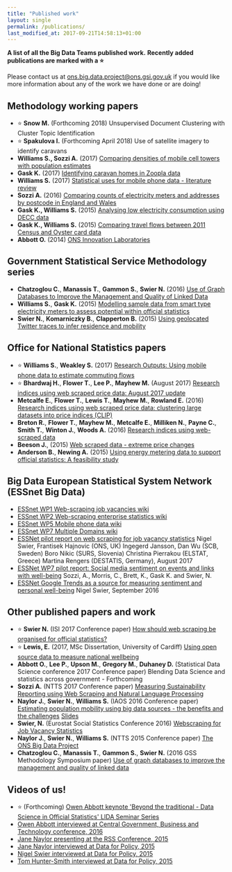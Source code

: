 ```yaml
---
title: "Published work"
layout: single
permalink: /publications/
last_modified_at: 2017-09-21T14:58:13+01:00
---
```


**A list of all the Big Data Teams published work.**
**Recently added publications are marked with a :star:**

Please contact us at <ons.big.data.project@ons.gsi.gov.uk> if you would like more information about any of the work we have done or are doing!

## Methodology working papers

* :star: **Snow M.** (Forthcoming 2018) Unsupervised Document Clustering with Cluster Topic Identification
* :star: **Spakulova I.** (Forthcoming April 2018) Use of satellite imagery to identify caravans
* **Williams S., Sozzi A.** (2017) [Comparing densities of mobile cell towers with population estimates](https://www.ons.gov.uk/methodology/methodologicalpublications/generalmethodology/onsworkingpaperseries/onsmethodologyworkingpaperseriesnumber13comparingthedensityofmobilephonecelltowerswithpopulationestimates) <a href="https://github.com/ONSBigData/OpencellID-analysis"><i class="fa fa-fw fa-github" aria-hidden="true"></i></a>
* **Gask K.** (2017) [Identifying caravan homes in Zoopla data](https://www.ons.gov.uk/methodology/methodologicalpublications/generalmethodology/onsworkingpaperseries/onsmethodologyworkingpaperseriesno11identifyingcaravanhomesinzoopladatajune2017) <a href="https://github.com/ONSBigData/housing-websites"><i class="fa fa-fw fa-github" aria-hidden="true"></i></a>
* **Williams S.** (2017) [Statistical uses for mobile phone data - literature review](https://www.ons.gov.uk/methodology/methodologicalpublications/generalmethodology/onsworkingpaperseries/onsmethodologyworkingpaperseriesno8statisticalusesformobilephonedataliteraturereview)
* **Sozzi A.** (2016) [Comparing counts of electricity meters and addresses by postcode in England and Wales](https://www.ons.gov.uk/file?uri=/aboutus/whatwedo/programmesandprojects/theonsbigdataproject/comparingcountsofelectricitymetersandaddressesbypostcodeinenglandandwales.pdf)
* **Gask K., Williams S.** (2015) [Analysing low electricity consumption using DECC data](https://www.ons.gov.uk/file?uri=/aboutus/whatwedo/programmesandprojects/theonsbigdataproject/analysinglowelectricityconsumptionusingdeccdata_tcm77-418326.pdf)
* **Gask K., Williams S.** (2015) [Comparing travel flows between 2011 Census and Oyster card data](https://www.ons.gov.uk/file?uri=/aboutus/whatwedo/programmesandprojects/theonsbigdataproject/comparingtravelflowsbetween2011censusandoystercarddata_tcm77-408826%281%29.pdf)
* **Abbott O.** (2014) [ONS Innovation Laboratories](http://webarchive.nationalarchives.gov.uk/20160111030849/http:/www.ons.gov.uk/ons/guide-method/method-quality/specific/gss-methodology-series/ons-working-paper-series/mwp1-ons-innovation-laboratories.pdf)


## Government Statistical Service Methodology series

* **Chatzoglou C.**, **Manassis T.**, **Gammon S.**, **Swier N.** (2016) [Use of Graph Databases to Improve the Management and Quality of Linked Data](https://www.google.co.uk/url?sa=t&rct=j&q=&esrc=s&source=web&cd=2&cad=rja&uact=8&ved=0ahUKEwjtwNSp7tbVAhUKL8AKHRDZC_gQFggpMAE&url=https%3A%2F%2Fgss.civilservice.gov.uk%2Fwp-content%2Fuploads%2F2016%2F07%2F1.4.2-Christos-Chatzoglou-Use-of-graph-databases-to-improve-the-management-and-quality-of-linked-data.docx&usg=AFQjCNFbzEUtRpenTud0cUXwmsHrCCbOQA)
* **Williams S.**, **Gask K.** (2015) [Modelling sample data from smart type electricity meters to assess potential within official statistics](https://www.ons.gov.uk/file?uri=/aboutus/whatwedo/programmesandprojects/theonsbigdataproject/modellingsampledatafromsmarttypeelectricitymeterstoassesspotentialwithinofficialstatistics_tcm77-408756%281%29.pdf)
* **Swier N.**, **Komarniczky B.**, **Clapperton B.** (2015) [Using geolocated Twitter traces to infer residence and mobility](https://www.ons.gov.uk/file?uri=/aboutus/whatwedo/programmesandprojects/theonsbigdataproject/usinggeolocatedtwittertracestoinferresidenceandmobility.pdf) <a href="https://github.com/ONSBigData/ONS_Twitter">
  <i class="fa fa-fw fa-github" aria-hidden="true"></i>
</a>

## Office for National Statistics papers

* :star: **Williams S.**, **Weakley S.** (2017) [Research Outputs: Using mobile phone data to estimate commuting flows](https://www.ons.gov.uk/census/censustransformationprogramme/administrativedatacensusproject/administrativedatacensusresearchoutputs/populationcharacteristics/researchoutputsusingmobilephonedatatoestimatecommutingflows)
* :star: **Bhardwaj H.**, **Flower T.**, **Lee P.**, **Mayhew M.** (August 2017) [Research indices using web scraped price data: August 2017 update](https://www.ons.gov.uk/economy/inflationandpriceindices/articles/researchindicesusingwebscrapedpricedata/august2017update)
* **Metcalfe E.**, **Flower T.**, **Lewis T.**, **Mayhew M.**, **Rowland E.** (2016) [Research indices using web scraped price data: clustering large datasets into price indices (CLIP)](https://www.ons.gov.uk/file?uri=/aboutus/whatwedo/programmesandprojects/theonsbigdataproject/researchindicesusingwebscrapeddatamay2016final002.pdf)
* **Breton R.**, **Flower T.**, **Mayhew M.**, **Metcalfe E.**, **Milliken N.**, **Payne C.**, **Smith T.**, **Winton J.**, **Woods A.** (2016) [Research indices using web-scraped data](https://www.ons.gov.uk/file?uri=/aboutus/whatwedo/programmesandprojects/theonsbigdataproject/webscrapeddataextremepricechanges_tcm77-415882.pdf)
* **Beeson J.**, (2015) [Web scraped data - extreme price changes](https://www.ons.gov.uk/file?uri=/aboutus/whatwedo/programmesandprojects/theonsbigdataproject/webscrapeddataextremepricechanges_tcm77-415882.pdf)
* **Anderson B.**, **Newing A.** (2015) [Using energy metering data to support official statistics: A feasibility study](https://www.ons.gov.uk/file?uri=/aboutus/whatwedo/programmesandprojects/theonsbigdataproject/onssmartmetercensusfeasibilitystudyfinalreportseptember2014v14_tcm77-408965.pdf)


## Big Data European Statistical System Network (ESSnet Big Data)
* [ESSnet WP1 Web-scraping job vacancies wiki](https://webgate.ec.europa.eu/fpfis/mwikis/essnetbigdata/index.php/WP1_Webscraping_job_vacancies)
* [ESSnet WP2 Web-scraping enterprise statistics wiki](https://webgate.ec.europa.eu/fpfis/mwikis/essnetbigdata/index.php/WP2_Webscraping_enterprise_characteristics)
* [ESSnet WP5 Mobile phone data wiki](https://webgate.ec.europa.eu/fpfis/mwikis/essnetbigdata/index.php/WP5_Mobile_phone_data)
* [ESSnet WP7 Multiple Domains wiki](https://webgate.ec.europa.eu/fpfis/mwikis/essnetbigdata/index.php/WP7_Multiple_domains)
* [ESSNet pilot report on web scraping for job vacancy statistics](https://webgate.ec.europa.eu/fpfis/mwikis/essnetbigdata/images/2/20/Deliverable_1_3_main_report_final_1.0.pdf) Nigel Swier, Frantisek Hajnovic (ONS, UK) Ingegerd Jansson, Dan Wu (SCB, Sweden) Boro Nikic (SURS, Slovenia) Christina Pierrakou (ELSTAT, Greece) Martina Rengers (DESTATIS, Germany), August 2017
* [ESSNet WP7 pilot report: Social media sentiment on events and links with well-being](https://github.com/ONSBigData/ESSnet-WP7-UK-Case-Study/blob/master/Final_doc.pdf) Sozzi, A., Morris, C., Brett, K., Gask K. and Swier, N. <a href="https://github.com/ONSBigData/ESSnet-WP7-UK-Case-Study"><i class="fa fa-fw fa-github" aria-hidden="true"></i></a>
* [ESSNet Google Trends as a source for measuring sentiment and personal well-being](https://webgate.ec.europa.eu/fpfis/mwikis/essnetbigdata/images/e/eb/Google_trends_wellbeing.docx) Nigel Swier, September 2016

## Other published papers and work

* :star: **Swier N.** (ISI 2017 Conference paper) [How should web scraping be organised for official statistics?](https://github.com/ONSBigData/ONSBigData.github.io/blob/master/_papers/ISI%202017%20paper%20v1.1.pdf)
* :star: **Lewis, E.** (2017, MSc Dissertation, University of Cardiff) [Using open source data to measure national wellbeing](https://github.com/ONSBigData/ONSBigData.github.io/blob/master/_papers/Dissertation.pdf)
* **Abbott O.**, **Lee P.**, **Upson M.**, **Gregory M.**, **Duhaney D.** (Statistical Data Science conference 2017 Conference paper) Blending Data Science and statistics across government - Forthcoming
* **Sozzi A.** (NTTS 2017 Conference paper) [Measuring Sustainability Reporting using Web Scraping and Natural Language Processing](https://ec.europa.eu/eurostat/cros/ntts2017programme/data/x_abstracts/x_abstract_36.docx) <a href="https://github.com/ONSBigData/Measuring-Sustainability-Reporting"><i class="fa fa-fw fa-github" aria-hidden="true"></i></a>
* **Naylor J.**, **Swier N.**, **Williams S.** (IAOS 2016 Conference paper) [Estimating population mobility using big data sources - the benefits and the challenges](http://www.iaos2016.ae/uploadfiles/0059db89-1029-47cc-9468-7d3fb7b3c96b___jane%20naylor%20paper.pdf) [Slides](http://www.iaos2016.ae/uploadfiles/0f0ef709-fc0e-4359-9a0a-87dec82c6622___jane%20naylor%20presentation.pdf)
* **Swier, N.** (Eurostat Social Statistics Conference 2016) [Webscraping for Job Vacancy Statistics](http://socialstats2016.eu/sites/default/files/paper/Paper_Webscraping%20for%20Job%20Vacancy%20Statistics.pdf)
* **Naylor J.**, **Swier N.**, **Williams S.** (NTTS 2015 Conference paper) [The ONS Big Data Project](https://ec.europa.eu/eurostat/cros/system/files/no965.docx)
* **Chatzoglou C.**, **Manassis T.**, **Gammon S.**, **Swier N.** (2016 GSS Methodology Symposium paper) [Use of graph databases to improve the management and quality of linked data](https://gss.civilservice.gov.uk/wp-content/uploads/2016/07/1.4.2-Christos-Chatzoglou-Use-of-graph-databases-to-improve-the-management-and-quality-of-linked-data.docx)

## Videos of us!

* :star: (Forthcoming) [Owen Abbott keynote 'Beyond the traditional - Data Science in Official Statistics' LIDA Seminar Series](https://lida.leeds.ac.uk/event/beyond-traditional-big-data-official-statistics/)
* [Owen Abbott interviewed at Central Government, Business and Technology conference, 2016](https://www.youtube.com/watch?v=VspAIF3OEEs)
* [Jane Naylor presenting at the RSS Conference, 2015](https://www.youtube.com/watch?v=gqRkEt4szpg)
* [Jane Naylor interviewed at Data for Policy, 2015](https://www.youtube.com/watch?v=8kpksT_55Tg)
* [Nigel Swier interviewed at Data for Policy, 2015](https://www.youtube.com/watch?v=CDDLN0wKK5A)
* [Tom Hunter-Smith interviewed at Data for Policy, 2015](https://www.youtube.com/watch?v=ZZ2-WtS3RyM)



<br>
<br>
<br>
<br>
